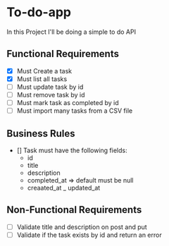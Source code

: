 # To-do-app

In this Project I'll be doing a simple to do API

## Functional Requirements
- [x] Must Create a task
- [x] Must list all tasks
- [ ] Must update task by id
- [ ] Must remove task by id
- [ ] Must mark task as completed by id
- [ ] Must import many tasks from a CSV file

## Business Rules
- [] Task must have the following fields:
  - id 
  - title 
  - description
  - completed_at => default must be null
  - creaated_at
  _ updated_at

## Non-Functional Requirements

- [ ] Validate title and description on post and put
- [ ] Validate if the task exists by id and return an error
